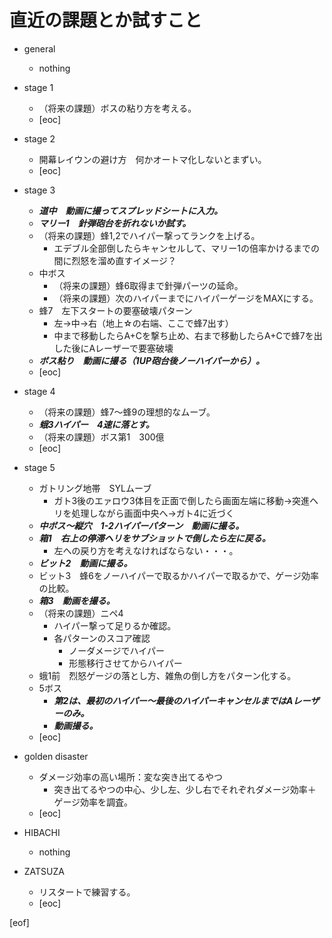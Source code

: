 # 直近の課題とか試すこと

- general
  - nothing

- stage 1
  - （将来の課題）ボスの粘り方を考える。
  - [eoc]

- stage 2
  - 開幕レイウンの避け方　何かオートマ化しないとまずい。
  - [eoc]

- stage 3
  - **_道中　動画に撮ってスプレッドシートに入力。_**
  - **_マリー1　針弾砲台を折れないか試す。_**
  - （将来の課題）蜂1,2でハイパー撃ってランクを上げる。
    - エデブル全部倒したらキャンセルして、マリー1の倍率かけるまでの間に烈怒を溜め直すイメージ？
  - 中ボス
    - （将来の課題）蜂6取得まで針弾パーツの延命。
    - （将来の課題）次のハイパーまでにハイパーゲージをMAXにする。
  - 蜂7　左下スタートの要塞破壊パターン
    - 左→中→右（地上☆の右端、ここで蜂7出す）
    - 中まで移動したらA+Cを撃ち止め、右まで移動したらA+Cで蜂7を出した後にAレーザーで要塞破壊
  - **_ボス粘り　動画に撮る（1UP砲台後ノーハイパーから）。_**
  - [eoc]

- stage 4
  - （将来の課題）蜂7～蜂9の理想的なムーブ。
  - **_蛾3ハイパー　4速に落とす。_**
  - （将来の課題）ボス第1　300億
  - [eoc]

- stage 5
  - ガトリング地帯　SYLムーブ
    - ガト3後のエァロウ3体目を正面で倒したら画面左端に移動→突進ヘリを処理しながら画面中央へ→ガト4に近づく
  - **_中ボス～縦穴　1-2ハイパーパターン　動画に撮る。_**
  - **_箱1　右上の停滞ヘリをサブショットで倒したら左に戻る。_**
    - 左への戻り方を考えなければならない・・・。
  - **_ビット2　動画に撮る。_**
  - ビット3　蜂6をノーハイパーで取るかハイパーで取るかで、ゲージ効率の比較。
  - **_箱3　動画を撮る。_**
  - （将来の課題）ニペ4
    - ハイパー撃って足りるか確認。
    - 各パターンのスコア確認
      - ノーダメージでハイパー
      - 形態移行させてからハイパー
  - 蛾1前　烈怒ゲージの落とし方、雑魚の倒し方をパターン化する。
  - 5ボス
    - **_第2は、最初のハイパー～最後のハイパーキャンセルまではAレーザーのみ。_**
    - **_動画撮る。_**
  - [eoc]

- golden disaster
  - ダメージ効率の高い場所：変な突き出てるやつ
    - 突き出てるやつの中心、少し左、少し右でそれぞれダメージ効率＋ゲージ効率を調査。
  - [eoc]

- HIBACHI
  - nothing

- ZATSUZA
  - リスタートで練習する。
  - [eoc]

[eof]
